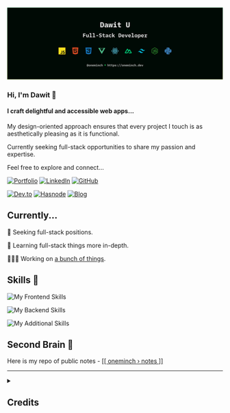 ![Header Image](/assets/gh-readme-cover-img.svg)

### Hi, I'm Dawit 👋

#### **I craft delightful and accessible web apps...**

My design-oriented approach ensures that every project I touch is as aesthetically pleasing as it is functional.

Currently seeking full-stack opportunities to share my passion and expertise. 

Feel free to explore and connect...

[![Portfolio](https://img.shields.io/badge/Portfolio-000000?style=flat&logo=about.me&logoColor=white)](https://minch.dev/)
[![LinkedIn](https://img.shields.io/badge/LinkedIn-0077B5?style=flat&logo=linkedin&logoColor=white)](https://linkedin.com/in/oneminch/)
[![GitHub](https://img.shields.io/badge/GitHub-100000?style=flat&logo=github&logoColor=white)](https://github.com/oneminch/)

[![Dev.to](https://img.shields.io/badge/Dev.to-0A0A0A?style=flat&logo=devdotto&logoColor=white)](https://dev.to/oneminch/)
[![Hasnode](https://img.shields.io/badge/Hashnode-2962FF?style=flat&logo=hashnode&logoColor=white)](https://hashnode.com/@oneminch/)
[![Blog](https://img.shields.io/badge/Blog-F88900?style=flat&logo=rss&logoColor=white)](https://minch.dev/blog)

## Currently...

💼 Seeking full-stack positions.

🧠 Learning full-stack things more in-depth.

👨🏽‍💻 Working on [a bunch of things](https://github.com/oneminch?tab=repositories).

## Skills 📐

![My Frontend Skills](https://skillicons.dev/icons?i=html,css,js,typescript,react,vue,nuxt,tailwind)

![My Backend Skills](https://skillicons.dev/icons?i=nodejs,express,postgres,prisma)

![My Additional Skills](https://skillicons.dev/icons?i=aws,git,python,vitest)

## Second Brain 🧠

Here is my repo of public notes - [[[ oneminch › notes ]]](https://github.com/oneminch/notes/)

---

<details>
  <summary>
    <h2>Credits</h2>
  </summary>
  <p><a href="https://github.com/alexandresanlim/Badges4-README.md-Profile">alexandresanlim/Badges4-README.md-Profile</a></p>
  <p><a href="https://github.com/Evavic44/Evavic44">Evavic44/Evavic44</a> (Inspiration)</p>
  <p><a href="https://github.com/tandpfun/skill-icons">tandpfun/skill-icons</a></p>
</details>
